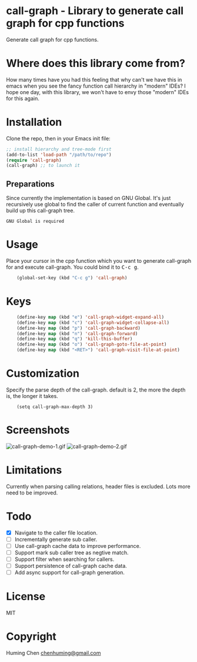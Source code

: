 # call-graph - Library to generate call graph for cpp functions

Generate call graph for cpp functions.

# Where does this library come from?

How many times have you had this feeling that
why can't we have this in emacs when you see
the fancy function call hierarchy in "modern" IDEs?
I hope one day, with this library, we won't have
to envy those "modern" IDEs for this again.

# Installation

Clone the repo, then in your Emacs init file:

```lisp
;; install hierarchy and tree-mode first
(add-to-list 'load-path "/path/to/repo")
(require 'call-graph)
(call-graph) ;; to launch it
```

## Preparations

Since currently the implementation is based on GNU Global.
It's just recursively use global to find the caller of
current function and eventually build up this call-graph tree.

```
GNU Global is required
```

# Usage

Place your cursor in the cpp function which you want to generate
call-graph for and execute call-graph.
You could bind it to <kbd>C-c g</kbd>.

```lisp
    (global-set-key (kbd "C-c g") 'call-graph)
```

# Keys

```lisp
    (define-key map (kbd "e") 'call-graph-widget-expand-all)
    (define-key map (kbd "c") 'call-graph-widget-collapse-all)
    (define-key map (kbd "p") 'call-graph-backward)
    (define-key map (kbd "n") 'call-graph-forward)
    (define-key map (kbd "q") 'kill-this-buffer)
    (define-key map (kbd "o") 'call-graph-goto-file-at-point)
    (define-key map (kbd "<RET>") 'call-graph-visit-file-at-point)
```

# Customization

Specify the parse depth of the call-graph.
default is 2, the more the depth is, the longer it takes.

```
    (setq call-graph-max-depth 3)
```

# Screenshots

![call-graph-demo-1.gif](https://github.com/beacoder/call-graph/blob/master/img/call-graph-demo-1.gif)
![call-graph-demo-2.gif](https://github.com/beacoder/call-graph/blob/master/img/call-graph-demo-2.gif)

# Limitations

Currently when parsing calling relations, header files is excluded.
Lots more need to be improved.

# Todo

- [x] Navigate to the caller file location.
- [ ] Incrementally generate sub caller.
- [ ] Use call-graph cache data to improve performance.
- [ ] Support mark sub caller tree as negtive match.
- [ ] Support filter when searching for callers.
- [ ] Support persistence of call-graph cache data.
- [ ] Add async support for call-graph generation.

# License

MIT

# Copyright

Huming Chen <chenhuming@gmail.com>
